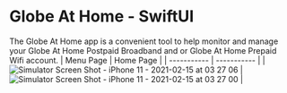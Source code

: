# Globe At Home - SwiftUI

The Globe At Home app is a convenient tool to help monitor and manage your Globe At Home Postpaid Broadband and or Globe At Home Prepaid Wifi account.
|  Menu Page    |  Home Page |
| ----------- | ----------- |
| ![Simulator Screen Shot - iPhone 11 - 2021-02-15 at 03 27 06](https://user-images.githubusercontent.com/31462588/110167594-eb87af00-7e30-11eb-9939-69a58eabae6e.png)      |  ![Simulator Screen Shot - iPhone 11 - 2021-02-15 at 03 27 00](https://user-images.githubusercontent.com/31462588/110167579-e6c2fb00-7e30-11eb-82fb-6fc59e86d365.png) |
